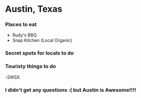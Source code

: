 # Austin, Texas

### Places to eat
- Rudy's BBQ
- Snap Kitchen (Local Organic)

### Secret spots for locals to do


### Touristy things to do
-SWSX

### I didn't get any questions :( but Austin is Awesome!!!!

